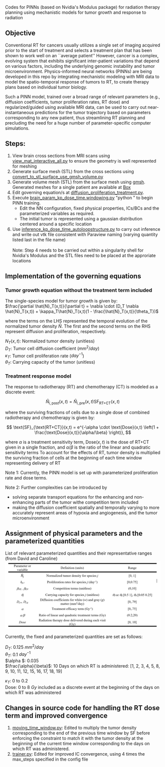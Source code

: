 Codes for PINNs (based on Nvidia's Modulus package) for radiation therapy planning using mechanistic models for tumor growth and response to radiation

## Objective

Conventional RT for cancers usually utilizes a single set of imaging acquired prior to the start of treatment and selects a treatment plan that has been shown to work well 
on an ``average patient'' However, cancer is a complex, evolving system that exhibits
significant inter-patient variations that depend on various factors, 
including the underlying genomic instability and tumor microenvironment. 
Physics-informed neural networks (PINNs) are being developed in this repo by integrating 
mechanistic modeling with MRI data to model the spatio-temporal response of 
tumors to RT, to create therapy plans based on individual tumor biology. 

Such a PINN model, trained over a broad range of relevant parameters 
(e.g., diffusion coefficients, tumor proliferation rates, RT dose) and 
regularized/guided using available MRI data, 
can be used to carry out near-instantaneous predictions for the tumor trajectory 
based on parameters corresponding to any new patient, 
thus streamlining RT planning and precluding the need for a huge number of 
parameter-specific computer simulations.

## Steps:

1. View brain cross sections from MRI scans using [view_mat_interactive_all.py](https://github.com/tnnandi/modulus_radiation_therapy/blob/main/view_mat_interactive_all.py) to ensure the geometry is well represented for meshing
2. Generate surface mesh (STL) from the cross sections using [convert_to_stl_surface_use_gmsh_volume.py](https://github.com/tnnandi/modulus_radiation_therapy/blob/main/convert_to_stl_surface_use_gmsh_volume.py) 
3. Generate volume mesh (STL) from the surface mesh using [gmsh](https://gmsh.info/). Generated meshes for a single patient are available at [Box](https://anl.box.com/s/tlyfb74wyuma0jm4zha8zfrwcspxshlb)
4. Edit governing equation/s at [diffusion_proliferation_treatment.py](https://github.com/tnnandi/modulus_radiation_therapy/blob/main/modulus-sym/examples/brain_RT/diffusion_proliferation_treatment.py). 
5. Execute [brain_param_kp_dose_time.windowing.py](https://github.com/tnnandi/modulus_radiation_therapy/blob/main/modulus-sym/examples/brain_RT/brain_param_kp_dose_time.windowing.py)  "python " to begin PINN training. 
   - Edit the NN configuration, fixed physical properties, ICs/BCs and the parameterized variables as required.
   - The initial tumor is represented using a gaussian distribution centered around a specific location 
6. Use [inference_kp_dose_time_autoloopstructure.py](https://github.com/tnnandi/modulus_radiation_therapy/blob/main/modulus-sym/examples/brain_RT/inference_kp_dose_time_autoloopstructure.py) to carry out inference and write out vtk file consistent with Paraview naming (varying quantity listed last in the file name) \
\
Note: Step 4 needs to be carried out within a singularity shell for Nvidia's Modulus and the STL files need to be placed at the approriate locations 

## Implementation of the governing equations

### Tumor growth equation without the treatment term included
The single-species model for tumor growth is given by:\
$\frac{\partial \hat{N}_T(x,t)}{\partial t} = \nabla \cdot (D_T \nabla \hat{N}_T(x,t)) + \kappa_T\hat{N}_T(x,t)(1 - \frac{\hat{N}_T(x,t)}{\theta_T})$

where the terms on the LHS represented the temporal evolution of the normalized tumor density $\hat{N}$. The first and the second terms on the RHS represent diffusion and proliferation, respectively. 


${N}_T(x,t)$: Normalized tumor density (unitless) \
$D_T$: Tumor cell diffusion coefficient ($mm^2/day$)\
$\kappa_T$: Tumor cell proliferation rate ($day^{-1}$) \
$\theta_T$: Carrying capacity of the tumor (unitless)

### Treatment response model
The response to radiotherapy (RT) and chemotherapy (CT) is modeled as a discrete event:

```math
\hat{N}_{i,\text{post}}(x,t) = \hat{N}_{i,\text{pre}}(x,t) \text{SF}_{\text{RT+CT}}(x,t)
```
where the surviving fractions of cells due to a single dose of combined radiotherapy and chemotherapy is given by: 

$$
\text{SF}_{\text{RT+CT}}(x,t) = e^{-\alpha \cdot \text{Dose}(x,t) \left(1 + \frac{\text{Dose}(x,t)}{\alpha/\beta} \right)}, 
$$

where $\alpha$ is a treatment sensitivity term, $\text{Dose}(x,t)$ is the dose of RT+CT given in a single fraction, and $\alpha/\beta$ is the ratio of the linear and quadratic sensitivity terms <!-- set to a fixed value of 5.6 Gy. -->
To account for the effects of RT, tumor density is multiplied the surviving fraction of cells at the beginning of each time window representing delivery of RT 

Note 1: Currently, the PINN model is set up with parameterized proliferation rate and dose terms. 

Note 2: Further complexities can be introduced by 
- solving separate transport equations for the enhancing and non-enhancing parts of the tumor withe competition term included 
- making the diffusion coefficient spatially and temporally varying to more accurately represent areas of hypoxia and angiogenesis, and the tumor microenvironment 
## Assignment of physical parameters and the parameterized quantities

List of relevant parameterized quantities and their representative ranges (from David and Caroline)
![img.png](img.png)

Currently, the fixed and parameterized quantities are set as follows:

$D_T$:  0.125 $mm^2/day$\
$\theta_T$: 0.1 $day^{-1}$ \
$\alpha $: 0.035 \
$\frac{\alpha}{\beta}$: 10 
Days on which RT is administered: [1, 2, 3, 4, 5, 8, 9, 10, 11, 12, 15, 16, 17, 18, 19]

$\kappa_T$: 0 to 0.2 \
Dose: 0 to 8 $Gy$ included as a discrete event at the beginning of the days on which RT was administered

## Changes in source code for handling the RT dose term and improved convergence
1. [moving_time_window.py](https://github.com/tnnandi/modulus_radiation_therapy/blob/main/modulus-sym/examples/brain_RT/moving_time_window.py#L106): Edited to multiply the tumor density corresponding to the end of the previous time window by SF before enforcing the constraint to match it with the tumor density at the beginning of the current time window corresponding to the days on which RT was administered.
2. [trainer.py](https://github.com/tnnandi/modulus_radiation_therapy/blob/main/modulus-sym/examples/brain_RT/trainer.py#L422): Edited for improved IC convergence, using 4 times the max_steps specified in the config file

